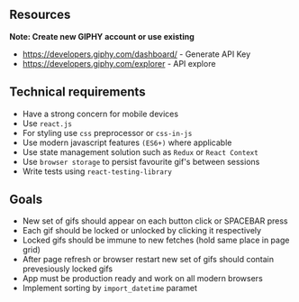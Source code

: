 ## Resources 
**Note: Create new GIPHY account or use existing**
- https://developers.giphy.com/dashboard/ - Generate API Key
- https://developers.giphy.com/explorer - API explore
​
## Technical requirements
- Have a strong concern for mobile devices
- Use `react.js`
- For styling use `css` preprocessor or `css-in-js`
- Use modern javascript features `(ES6+)` where applicable
- Use state management solution such as `Redux` or `React Context`
- Use `browser storage` to persist favourite gif's between sessions
- Write tests using `react-testing-library`
​
## Goals
- New set of gifs should appear on each button click or SPACEBAR press
- Each gif should be locked or unlocked by clicking it respectively
- Locked gifs should be immune to new fetches (hold same place in page grid)
- After page refresh or browser restart new set of gifs should contain prevesiously locked gifs
- App must be production ready and work on all modern browsers
- Implement sorting by `import_datetime` paramet